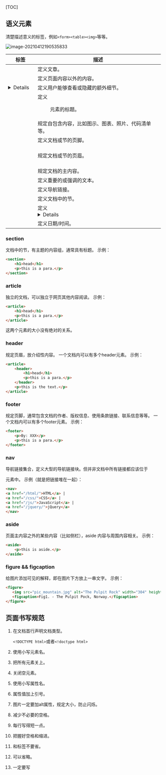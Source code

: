 [TOC]
## 语义元素
清楚描述意义的标签，例如`<form><table><img>`等等。

![image-20210412190535833](F:\pic\image-20210412190535833.png)

| 标签         | 描述                                               |
| ------------ | -------------------------------------------------- |
| <article>    | 定义文章。                                         |
| <aside>      | 定义页面内容以外的内容。                           |
| <details>    | 定义用户能够查看或隐藏的额外细节。                 |
| <figcaption> | 定义 <figure> 元素的标题。                         |
| <figure>     | 规定自包含内容，比如图示、图表、照片、代码清单等。 |
| <footer>     | 定义文档或节的页脚。                               |
| <header>     | 规定文档或节的页眉。                               |
| <main>       | 规定文档的主内容。                                 |
| <mark>       | 定义重要的或强调的文本。                           |
| <nav>        | 定义导航链接。                                     |
| <section>    | 定义文档中的节。                                   |
| <summary>    | 定义 <details> 元素的可见标题。                    |
| <time>       | 定义日期/时间。                                    |



### section
文档中的节，有主题的内容组，通常具有标题。
示例：
```html
<section>
	<h1>head</h1>
	<p>this is a para.</p>
</section>
```
### article
独立的文档，可以独立于网页其他内容阅读。
示例：
```html
<article>
	<h1>head</h1>
	<p>this is a para.</p>
</article>
```

这两个元素的大小没有绝对的关系。
### header
规定页眉，放介绍性内容。
一个文档内可以有多个header元素。
示例：
```html
<article>
	<header>
		<h1>head</h1>
		<p>this is a para.</p>
	</header>
	<p>this is the text.</p>
</article>
```
### footer
规定页脚，通常包含文档的作者、版权信息、使用条款链接、联系信息等等。
一个文档内可以有多个footer元素。
示例：
```html
<footer>
	<p>By: XXX</p>
	<p>this is a para.</p>
</footer>
```
### nav
导航链接集合，定义大型的导航链接块。但并非文档中所有链接都应该位于 <nav> 元素中。
示例（就是把链接堆在一起）：
```html
<nav>
<a href="/html/">HTML</a> |
<a href="/css/">CSS</a> |
<a href="/js/">JavaScript</a> |
<a href="/jquery/">jQuery</a>
</nav> 
```
### aside
页面主内容之外的某些内容（比如侧栏），aside 内容与周围内容相关。
示例：
```html
<aside>
	<p>this is aside.</p>
</aside>
```
### figure && figcaption
给图片添加可见的解释，即在图片下方放上一串文字。
示例：

```html
<figure>
   <img src="pic_mountain.jpg" alt="The Pulpit Rock" width="304" height="228">
   <figcaption>Fig1. - The Pulpit Pock, Norway.</figcaption>
</figure> 
```

## 页面书写规范

1. 在文档首行声明文档类型。

   `<!DOCTYPE html>`或者`<!doctype html>`
   
2. 使用小写元素名。

3. 把所有元素关上。

4. 关闭空元素。

   <meta charset="utf-8" />

5. 使用小写属性名。

6. 属性值加上引号。

7. 图片一定要加alt属性，规定大小，防止闪烁。

8. 减少不必要的空格。

9. 每行写得短一点。

10. 把握好空格和缩进。

11. <html>和<body>标签不要省。

12. 可以省略<head>。

13. 一定要写<title>。

14. 及时定义字符编码和语言。

    <html lang="en-US"><meta charset="UTF-8">

15. 短注释应该在单行中书写，并在 <!-- 之后增加一个空格，在 <!-- 之前增加一个空格.

    <!-- This is a comment -->
    
16. 长注释，跨越多行，应该通过 <!-- 和 --> 在独立的行中书写：

    ```html
    <!-- 
      This is a long comment example. This is a long comment example. This is a long comment example.
      This is a long comment example. This is a long comment example. This is a long comment example.
    -->
    ```

17. 用简单的语法链接样式表（不用加type）

    <link rel="stylesheet" href="styles.css">
    
    开括号与选择器位于同一行
    在开括号之前用一个空格
    使用两个字符的缩进
    在每个属性与其值之间使用冒号加一个空格
    在每个逗号或分号之后使用空格
    在每个属性值对（包括最后一个）之后使用分号
    只在值包含空格时使用引号来包围值
    把闭括号放在新的一行，之前不用空格
    避免每行超过 80 个字符

18. 用简单的语法链接js（不用加type）

    <script src="myscript.js">
    
19. html和js的命名保持统一。

20. 文件名小写。

## canvas

用js在网页上绘制图像。

### 创建canvas元素

规定元素的 id、宽度和高度：

`<canvas id="myCanvas" width="200" height="100"></canvas>`

### 绘制过程

获取元素：

`var c = document.getElementById("myCanvas");`

创建context对象：

`var cxt = c.getContext("2d");`

绘制图形：

```js
cxt.fillStyle="#FF0000";
cxt.fillRect(0,0,150,75); 
```

`fillRect`规定绘制区域，前两个参数是左上坐标，后两个参数是长宽。

### 绘制实例

**一个角**

```js
<script type="text/javascript">

var c=document.getElementById("myCanvas");
var cxt=c.getContext("2d");
cxt.moveTo(10,10);
cxt.lineTo(150,50);
cxt.lineTo(10,50);
cxt.stroke();

</script>
```

```js
<canvas id="myCanvas" width="200" height="100" style="border:1px solid #c3c3c3;">
Your browser does not support the canvas element.
</canvas>
```

**一个圆**

```js
<script type="text/javascript">

var c=document.getElementById("myCanvas");
var cxt=c.getContext("2d");
cxt.fillStyle="#FF0000";
cxt.beginPath();
cxt.arc(70,18,15,0,Math.PI*2,true);
cxt.closePath();
cxt.fill();

</script>
```

canvas同上。

**渐变**

```js
<script type="text/javascript">

var c=document.getElementById("myCanvas");
var cxt=c.getContext("2d");
var grd=cxt.createLinearGradient(0,0,175,50);
grd.addColorStop(0,"#FF0000");
grd.addColorStop(1,"#00FF00");
cxt.fillStyle=grd;
cxt.fillRect(0,0,175,50);

</script>
```

canvas同上。

**图像**

将图像放到画布上。

```js
<script type="text/javascript">

var c=document.getElementById("myCanvas");
var cxt=c.getContext("2d");
var img=new Image()
img.src="flower.png"
cxt.drawImage(img,0,0);

</script>
```

canvas同上。

## SVG
可伸缩矢量图形
示例：
```html
<svg xmlns="http://www.w3.org/2000/svg" version="1.1" height="190">
  <polygon points="100,10 40,180 190,60 10,60 160,180"
  style="fill:lime;stroke:purple;stroke-width:5;fill-rule:evenodd;" />
</svg>
```

## Canvas和SVG的区别
Canvas

1. 依赖分辨率
2. 不支持事件处理器
3. 弱的文本渲染能力
4. 能够以 .png 或 .jpg 格式保存结果图像
5. 最适合图像密集型的游戏，其中的许多对象会被频繁重绘

SVG
1. 不依赖分辨率
2. 支持事件处理器
3. 最适合带有大型渲染区域的应用程序（比如谷歌地图）
4. 复杂度高会减慢渲染速度（任何过度使用 DOM 的应用都不快）
5. 不适合游戏应用

## 音频

### 使用插件

可以用`<object>`和`<embed>`添加插件。

### 使用`<embed>`元素

示例：`<embed height="100" width="100" src="song.mp3" />`

### 使用`<object>`元素

示例：`<object height="100" width="100" data="song.mp3"></object>`

### 使用`<audio>`元素

示例：

```html
<audio controls="controls">
  <source src="song.mp3" type="audio/mp3" />
  <source src="song.ogg" type="audio/ogg" />
Your browser does not support this audio format.
</audio>
```

### 兼容性方案

```html
<audio controls="controls" height="100" width="100">
  <source src="song.mp3" type="audio/mp3" />
  <source src="song.ogg" type="audio/ogg" />
<embed height="100" width="100" src="song.mp3" />
</audio>
```

### 插入播放器

在网页底部插入：`<script type="text/javascript" src="http://mediaplayer.yahoo.com/js"></script>`

然后用如下方式就可以插入音频，js会自动为每首歌创建播放按钮。

```html
<a href="song.mp3">Play Sound</a>
```

### 超链接

示例：

```html
<a href="song.mp3">Play the sound</a>
```

浏览器会启动辅助应用程序来播放。

## 视频

### 使用`<embed>`标签

示例：`<embed src="movie.swf" height="200" width="200"/>`

### 使用`<object>`标签

示例：`<object data="movie.swf" height="200" width="200"/>`

### 使用`<video>`标签

示例：

```html
<video width="320" height="240" controls="controls">
  <source src="movie.mp4" type="video/mp4" />
  <source src="movie.ogg" type="video/ogg" />
  <source src="movie.webm" type="video/webm" />
Your browser does not support the video tag.
</video>
```

### 兼容性方案

```html
<video width="320" height="240" controls="controls">
  <source src="movie.mp4" type="video/mp4" />
  <source src="movie.ogg" type="video/ogg" />
  <source src="movie.webm" type="video/webm" />
  <object data="movie.mp4" width="320" height="240">
    <embed src="movie.swf" width="320" height="240" />
  </object>
</video>
```

### 从其他视频网站链接

```html
<embed src="http://player.youku.com/player.php/sid/XMzI2NTc4NTMy/v.swf" 
width="480" height="400" 
type="application/x-shockwave-flash">
</embed>
```

### 超链接

示例：`<a href="movie.swf">Play a video file</a>`

